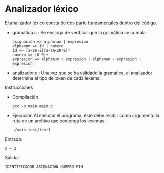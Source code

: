 # Analizador léxico

El analizador léxico consta de dos parte fundamentales dentro del código.
  - gramatica.c : Se encarga de verificar que la gramática se cumpla:
    ```
    asignación => alphanum | expresion
    alphanum => id | numero
    id => [a-zA-Z][a-zA-Z0-9]*
    numero => [0-9]+
    expresion => alphanum + expresion | alphanum - expresion | expresion
    ```
  - analizador.c : Una vez que se ha válidado la grámatica, el analizador determina el tipo de token de cada lexema.

Instrucciones 
* Compilación
  ```
  gcc -o main main.c
  ```
* Ejecución
  Al ejecutar el programa, éste debe recibir como argumento la ruta de un archivo que contenga los lexemas.
  ```
  ./main test/test1
  ```
  
Entrada:
  ```
  x = 2
  ```

Salida:
  ```
  IDENTIFICADOR ASIGNACION NUMERO FIN
  ```

